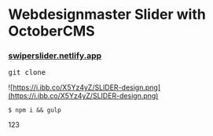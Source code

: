 <h1>Webdesignmaster Slider with OctoberCMS</h1>

### [swiperslider.netlify.app](https://swiperslider.netlify.app/)

<pre>git clone</pre>


![https://i.ibb.co/X5Yz4yZ/SLIDER-design.png](https://i.ibb.co/X5Yz4yZ/SLIDER-design.png)

```
$ npm i && gulp
```
123
